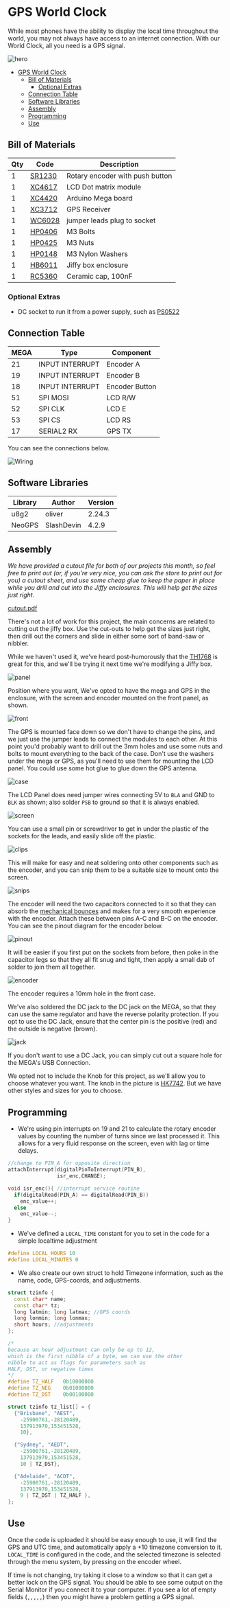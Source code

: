 # GPS World Clock

While most phones have the ability to display the local time throughout the world, you may not always have access to an internet connection. With our World Clock, all you need is a GPS signal.

![hero](images/hero.jpg)

- [GPS World Clock](#GPS-World-Clock)
  - [Bill of Materials](#Bill-of-Materials)
    - [Optional Extras](#Optional-Extras)
  - [Connection Table](#Connection-Table)
  - [Software Libraries](#Software-Libraries)
  - [Assembly](#Assembly)
  - [Programming](#Programming)
  - [Use](#Use)

## Bill of Materials

| Qty | Code                                    | Description                     |
| --- | --------------------------------------- | ------------------------------- |
| 1   | [SR1230](http://jaycar.com.au/p/SR1230) | Rotary encoder with push button |
| 1   | [XC4617](http://jaycar.com.au/p/XC4617) | LCD Dot matrix module           |
| 1   | [XC4420](http://jaycar.com.au/p/XC4420) | Arduino Mega board              |
| 1   | [XC3712](http://jaycar.com.au/p/XC3712) | GPS Receiver                    |
| 1   | [WC6028](http://jaycar.com.au/p/WC6028) | jumper leads plug to socket     |
| 1   | [HP0406](http://jaycar.com.au/p/HP0406) | M3 Bolts                        |
| 1   | [HP0425](http://jaycar.com.au/p/HP0425) | M3 Nuts                         |
| 1   | [HP0148](http://jaycar.com.au/p/HP0148) | M3 Nylon Washers                |
| 1   | [HB6011](http://jaycar.com.au/p/HB6011) | Jiffy box enclosure             |
| 1   | [RC5360](http://jaycar.com.au/p/RC5360) | Ceramic cap, 100nF              |

### Optional Extras

- DC socket to run it from a power supply, such as [PS0522](http://jaycar.com.au/p/PS0522)

## Connection Table

| MEGA | Type            | Component      |
| ---- | --------------- | -------------- |
| 21   | INPUT INTERRUPT | Encoder A      |
| 19   | INPUT INTERRUPT | Encoder B      |
| 18   | INPUT INTERRUPT | Encoder Button |
| 51   | SPI MOSI        | LCD R/W        |
| 52   | SPI CLK         | LCD E          |
| 53   | SPI CS          | LCD RS         |
| 17   | SERIAL2 RX      | GPS TX         |

You can see the connections below.

![Wiring](images/wiring.png)

## Software Libraries

| Library | Author     | Version |
| ------- | ---------- | ------- |
| u8g2    | oliver     | 2.24.3  |
| NeoGPS  | SlashDevin | 4.2.9   |

## Assembly

_We have provided a cutout file for both of our projects this month, so feel free to print out (or, if you're very nice, you can ask the store to print out for you) a cutout sheet, and use some cheap glue to keep the paper in place while you drill and cut into the Jiffy enclosures. This will help get the sizes just right._

[cutout.pdf](drawing/cutout.pdf)

There's not a lot of work for this project, the main concerns are related to cutting out the jiffy box. Use the cut-outs to help get the sizes just right, then drill out the corners and slide in either some sort of band-saw or nibbler.

While we haven't used it, we've heard post-humorously that the [TH1768](https://jaycar.com.au/p/TH1768) is great for this, and we'll be trying it next time we're modifying a Jiffy box.

![panel](images/panel.jpg)

Position where you want, We've opted to have the mega and GPS in the enclosure, with the screen and encoder mounted on the front panel, as shown.

![front](images/front.jpg)

The GPS is mounted face down so we don't have to change the pins, and we just use the jumper leads to connect the modules to each other. At this point you'd probably want to drill out the 3mm holes and use some nuts and bolts to mount everything to the back of the case. Don't use the washers under the mega or GPS, as you'll need to use them for mounting the LCD panel. You could use some hot glue to glue down the GPS antenna.

![case](images/case.jpg)

The LCD Panel does need jumper wires connecting 5V to `BLA` and GND to `BLK` as shown; also solder `PSB` to ground so that it is always enabled.

![screen](images/screen.jpg)

You can use a small pin or screwdriver to get in under the plastic of the sockets for the leads, and easily slide off the plastic.

![clips](images/clips.jpg)

This will make for easy and neat soldering onto other components such as the encoder, and you can snip them to be a suitable size to mount onto the screen.

![snips](images/snips.jpg)

The encoder will need the two capacitors connected to it so that they can absorb the [mechanical bounces](https://www.allaboutcircuits.com/technical-articles/switch-bounce-how-to-deal-with-it/) and makes for a very smooth experience with the encoder. Attach these between pins A-C and B-C on the encoder. You can see the pinout diagram for the encoder below.

![pinout](images/encoder_pinout.png)

It will be easier if you first put on the sockets from before, then poke in the capacitor legs so that they all fit snug and tight, then apply a small dab of solder to join them all together.

![encoder](images/encoder.jpg)

The encoder requires a 10mm hole in the front case.

We've also soldered the DC jack to the DC jack on the MEGA, so that they can use the same regulator and have the reverse polarity protection. If you opt to use the DC Jack, ensure that the center pin is the positive (red) and the outside is negative (brown).

![jack](images/jack.jpg)

If you don't want to use a DC Jack, you can simply cut out a square hole for the MEGA's USB Connection.

We opted not to include the Knob for this project, as we'll allow you to choose whatever you want. The knob in the picture is [HK7742](https://jaycar.com.au/p/HK7742). But we have other styles and sizes for you to choose.

## Programming

- We're using pin interrupts on 19 and 21 to calculate the rotary encoder values by counting the number of turns since we last processed it. This allows for a very fluid response on the screen, even with lag or time delays.

```cpp
//change to PIN_A for opposite direction
attachInterrupt(digitalPinToInterrupt(PIN_B),
                isr_enc,CHANGE);

void isr_enc(){ //interrupt service routine
  if(digitalRead(PIN_A) == digitalRead(PIN_B))
    enc_value++;
  else
    enc_value--;
}
```

- We've defined a `LOCAL_TIME` constant for you to set in the code for a simple localtime adjustment

```cpp
#define LOCAL_HOURS 10
#define LOCAL_MINUTES 0
```

- We also create our own struct to hold Timezone information, such as the name, code, GPS-coords, and adjustments.

```cpp
struct tzinfo {
  const char* name;
  const char* tz;
  long latmin; long latmax; //GPS coords
  long lonmin; long lonmax;
  short hours; //adjustments
};

/*
because an hour adjustment can only be up to 12,
which is the first nibble of a byte, we can use the other
nibble to act as flags for parameters such as
HALF, DST, or negative times
*/
#define TZ_HALF   0b10000000
#define TZ_NEG    0b01000000
#define TZ_DST    0b00100000

struct tzinfo tz_list[] = {
  {"Brisbane", "AEST",
    -25900761,-28120489,
    137913970,153451528,
    10},

  {"Sydney", "AEDT",
    -25900761,-28120489,
    137913970,153451528,
    10 | TZ_DST},

  {"Adelaide", "ACDT",
    -25900761,-28120489,
    137913970,153451528,
    9 | TZ_DST | TZ_HALF },
};
```

## Use

Once the code is uploaded it should be easy enough to use, it will find the GPS and UTC time, and automatically apply a +10 timezone conversion to it. `LOCAL_TIME` is configured in the code, and the selected timezone is selected through the menu system, by pressing on the encoder wheel.

If time is not changing, try taking it close to a window so that it can get a better lock on the GPS signal. You should be able to see some output on the Serial Monitor if you connect it to your computer. if you see a lot of empty fields (`,,,,,`) then you might have a problem getting a GPS signal.
